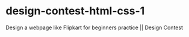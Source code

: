 # design-contest-html-css-1
Design a webpage like Flipkart for beginners practice || Design Contest 
